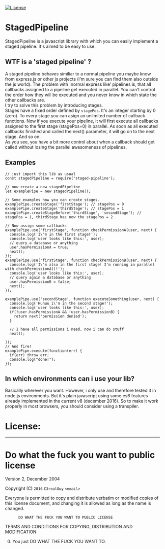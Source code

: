 [![License](http://www.wtfpl.net/wp-content/uploads/2012/12/wtfpl-badge-4.png)](http://www.wtfpl.net/)

StagedPipeline
================

StagedPipeline is a javascript library with which you can easily implement
a staged pipeline. It's aimed to be easy to use.

## WTF is a 'staged pipeline' ?

A staged pipeline behaves similiar to a normal pipeline you maybe know
from express.js or other js projects (i'm sure you can find them also
outside the js world). The problem with 'normal express like' pipelines
is, that all callbacks assigned to a pipeline get executed in parallel.
You can't control the order how they will be executed and you never know
in which state the other callbacks are. <br>
I try to solve this problem by introducing stages. <br>
Stages have a fixed order defined by `stagePos`. It's an integer starting
by 0 (zero). To every stage you can asign an unlimited number of callback
functions. Now if you execute your pipeline, it will first execute all callbacks assigned to the first stage (stagePos=0) in parallel. As soon as all executed callbacks finished and called the next() parameter, it will go on to the next stage. And so on. <br>
As you see, you have a bit more control about when a callback should get called without losing the parallel awesomeness of pipelines.

## Examples

```
// just import this lib as usual
const stagedPipeline = require('staged-pipeline');

// now create a new stagedPipeline
let examplePipe = new stagedPipeline();

// Some examples how you can create stages.
examplePipe.createStage('firstStage'); // stagePos = 0
examplePipe.createStage('thirdStage'); // stagePos = 1
examplePipe.createStageBefore('thirdStage', 'secondStage'); // stagePos = 1, thirdStage has now the stagePos = 2

// Now assign some callbacks
examplePipe.use('firstStage', function checkPermissionA(user, next) {
  console.log('I\'m in the first stage!');
  console.log('user looks like this:', user);
  // query a database or anything
  user.hasPermissionA = true;
  next();
});
examplePipe.use('firstStage', function checkPermissionB(user, next) {
  console.log('I\'m also in the first stage! I'm running in parallel with checkPermissionA()!');
  console.log('user looks like this:', user);
  // query again a database or anything
  user.hasPermissionB = false;
  next();
});

examplePipe.use('secondStage', function executeSomething(user, next) {
  console.log('Huhuu i\'m in the second stage!');
  console.log('user looks like this:', user);
  if(!user.hasPermissionA && !user.hasPermissionB) {
    return next('permission denied');
  }

  // I have all permissions i need, now i can do stuff
  next();

});
// And fire!
examplePipe.execute(function(err) {
  if(err) throw err;
  console.log("done!");
});

```


## In which environments can i use your lib?

Basically wherever you want. However, i only use and therefore tested it in node.js environments. But it's plain javascript using some es6 features already implemented in the current v8 (december 2016). So to make it work properly in most browsers, you should consider using a transpiler.




# License:
------------

# Do what the fuck you want to public license

Version 2, December 2004

Copyright (C) `2016` `C3realGuy` `<email>`

Everyone is permitted to copy and distribute verbatim or modified
copies of this license document, and changing it is allowed as long
as the name is changed.

          DO WHAT THE FUCK YOU WANT TO PUBLIC LICENSE
 TERMS AND CONDITIONS FOR COPYING, DISTRIBUTION AND MODIFICATION

0. You just DO WHAT THE FUCK YOU WANT TO.

